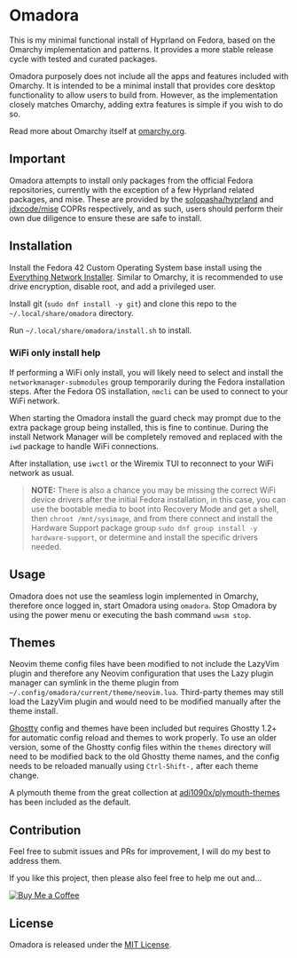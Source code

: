 # Omadora

This is my minimal functional install of Hyprland on Fedora, based on the Omarchy implementation and patterns.
It provides a more stable release cycle with tested and curated packages.

Omadora purposely does not include all the apps and features included with Omarchy.
It is intended to be a minimal install that provides core desktop functionality to allow users to build from.
However, as the implementation closely matches Omarchy, adding extra features is simple if you wish to do so.

Read more about Omarchy itself at [omarchy.org](https://omarchy.org).

## Important

Omadora attempts to install only packages from the official Fedora repositories, currently with the exception of a few Hyprland related packages, and mise.
These are provided by the [solopasha/hyprland](https://copr.fedorainfracloud.org/coprs/solopasha/hyprland/) and [jdxcode/mise](https://copr.fedorainfracloud.org/coprs/jdxcode/mise/) COPRs respectively, and as such, users should perform their own due diligence to ensure these are safe to install.

## Installation

Install the Fedora 42 Custom Operating System base install using the [Everything Network Installer](https://alt.fedoraproject.org/).
Similar to Omarchy, it is recommended to use drive encryption, disable root, and add a privileged user.

Install git (`sudo dnf install -y git`) and clone this repo to the `~/.local/share/omadora` directory.

Run `~/.local/share/omadora/install.sh` to install.

### WiFi only install help

If performing a WiFi only install, you will likely need to select and install the `networkmanager-submodules` group temporarily during the Fedora installation steps.
After the Fedora OS installation, `nmcli` can be used to connect to your WiFi network.

When starting the Omadora install the guard check may prompt due to the extra package group being installed, this is fine to continue.
During the install Network Manager will be completely removed and replaced with the `iwd` package to handle WiFi connections.

After installation, use `iwctl` or the Wiremix TUI to reconnect to your WiFi network as usual.

> **NOTE:** There is also a chance you may be missing the correct WiFi device drivers after the initial Fedora installation, in this case, you can use the bootable media to boot into Recovery Mode and get a shell, then `chroot /mnt/sysimage`, and from there connect and install the Hardware Support package group  `sudo dnf group install -y hardware-support`, or determine and install the specific drivers needed.

## Usage

Omadora does not use the seamless login implemented in Omarchy, therefore once logged in, start Omadora using `omadora`.
Stop Omadora by using the power menu or executing the bash command `uwsm stop`.

## Themes

Neovim theme config files have been modified to not include the LazyVim plugin and therefore any Neovim configuration that uses the Lazy plugin manager can symlink in the theme plugin from `~/.config/omadora/current/theme/neovim.lua`.
Third-party themes may still load the LazyVim plugin and would need to be modified manually after the theme install.

[Ghostty](https://ghostty.org/) config and themes have been included but requires Ghostty 1.2+ for automatic config reload and themes to work properly.
To use an older version, some of the Ghostty config files within the `themes` directory will need to be modified back to the old Ghostty theme names, and the config needs to be reloaded manually using `Ctrl-Shift-,` after each theme change.

A plymouth theme from the great collection at [adi1090x/plymouth-themes](https://github.com/adi1090x/plymouth-themes) has been included as the default.

## Contribution

Feel free to submit issues and PRs for improvement, I will do my best to address them.

If you like this project, then please also feel free to help me out and...

[![Buy Me a Coffee](https://cdn.buymeacoffee.com/buttons/v2/default-yellow.png)](https://www.buymeacoffee.com/elpritchos)

## License

Omadora is released under the [MIT License](https://opensource.org/licenses/MIT).
